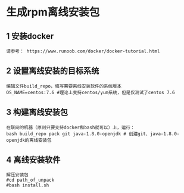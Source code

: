 # 生成rpm离线安装包
## 1 安装docker
    请参考： https://www.runoob.com/docker/docker-tutorial.html

## 2 设置离线安装的目标系统
    编辑文件build_repo，填写需要离线安装软件的系统版本
    OS_NAME=centos:7.6 #理论上支持centos/yum系统，但是仅测试了centos 7.6

## 3 构建离线安装包
    在联网的机器（原则只要支持docker和bash就可以）上，运行：
    bash build_repo pack git java-1.8.0-openjdk # 创建git、java-1.8.0-openjdk的离线安装包

## 4 离线安装软件
    解压安装包
    #cd path_of_unpack
    #bash install.sh
